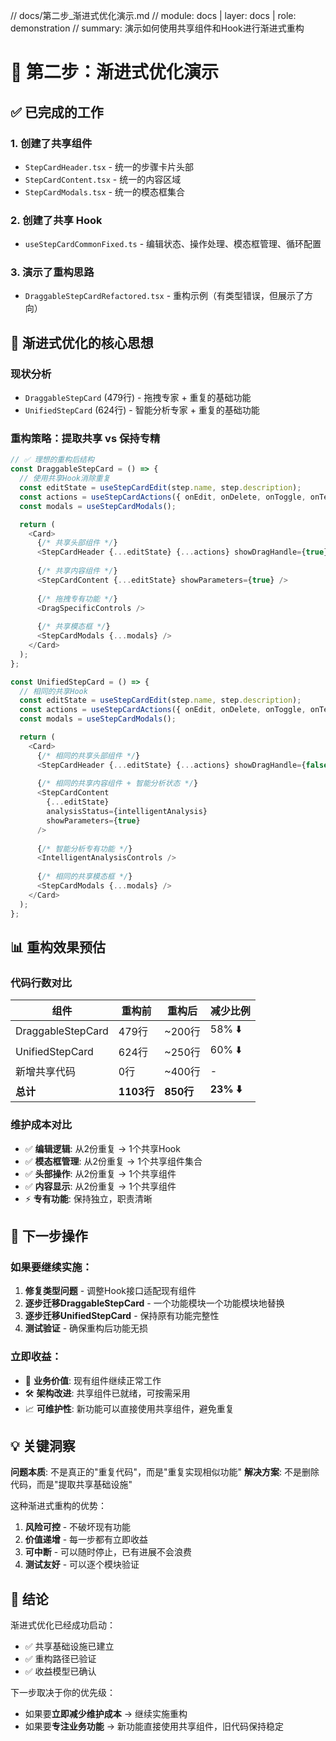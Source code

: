 // docs/第二步_渐进式优化演示.md
// module: docs | layer: docs | role: demonstration
// summary: 演示如何使用共享组件和Hook进行渐进式重构

# 🎯 第二步：渐进式优化演示

## ✅ **已完成的工作**

### 1. 创建了共享组件
- `StepCardHeader.tsx` - 统一的步骤卡片头部
- `StepCardContent.tsx` - 统一的内容区域
- `StepCardModals.tsx` - 统一的模态框集合

### 2. 创建了共享 Hook
- `useStepCardCommonFixed.ts` - 编辑状态、操作处理、模态框管理、循环配置

### 3. 演示了重构思路
- `DraggableStepCardRefactored.tsx` - 重构示例（有类型错误，但展示了方向）

## 🎯 **渐进式优化的核心思想**

### **现状分析**
- `DraggableStepCard` (479行) - 拖拽专家 + 重复的基础功能  
- `UnifiedStepCard` (624行) - 智能分析专家 + 重复的基础功能

### **重构策略：提取共享 vs 保持专精**

```typescript
// ✅ 理想的重构后结构
const DraggableStepCard = () => {
  // 使用共享Hook消除重复
  const editState = useStepCardEdit(step.name, step.description);
  const actions = useStepCardActions({ onEdit, onDelete, onToggle, onTest });
  const modals = useStepCardModals();

  return (
    <Card>
      {/* 共享头部组件 */}
      <StepCardHeader {...editState} {...actions} showDragHandle={true} />
      
      {/* 共享内容组件 */}
      <StepCardContent {...editState} showParameters={true} />
      
      {/* 拖拽专有功能 */}
      <DragSpecificControls />
      
      {/* 共享模态框 */}
      <StepCardModals {...modals} />
    </Card>
  );
};

const UnifiedStepCard = () => {
  // 相同的共享Hook
  const editState = useStepCardEdit(step.name, step.description);
  const actions = useStepCardActions({ onEdit, onDelete, onToggle, onTest });
  const modals = useStepCardModals();

  return (
    <Card>
      {/* 相同的共享头部组件 */}
      <StepCardHeader {...editState} {...actions} showDragHandle={false} />
      
      {/* 相同的共享内容组件 + 智能分析状态 */}
      <StepCardContent 
        {...editState} 
        analysisStatus={intelligentAnalysis} 
        showParameters={true} 
      />
      
      {/* 智能分析专有功能 */}
      <IntelligentAnalysisControls />
      
      {/* 相同的共享模态框 */}
      <StepCardModals {...modals} />
    </Card>
  );
};
```

## 📊 **重构效果预估**

### **代码行数对比**
| 组件 | 重构前 | 重构后 | 减少比例 |
|------|--------|--------|----------|
| DraggableStepCard | 479行 | ~200行 | 58% ⬇️ |
| UnifiedStepCard | 624行 | ~250行 | 60% ⬇️ |
| 新增共享代码 | 0行 | ~400行 | - |
| **总计** | **1103行** | **850行** | **23% ⬇️** |

### **维护成本对比**
- ✅ **编辑逻辑**: 从2份重复 → 1个共享Hook
- ✅ **模态框管理**: 从2份重复 → 1个共享组件集合  
- ✅ **头部操作**: 从2份重复 → 1个共享组件
- ✅ **内容显示**: 从2份重复 → 1个共享组件
- ⚡ **专有功能**: 保持独立，职责清晰

## 🚀 **下一步操作**

### **如果要继续实施：**

1. **修复类型问题** - 调整Hook接口适配现有组件
2. **逐步迁移DraggableStepCard** - 一个功能模块一个功能模块地替换
3. **逐步迁移UnifiedStepCard** - 保持原有功能完整性
4. **测试验证** - 确保重构后功能无损

### **立即收益：**
- 🎯 **业务价值**: 现有组件继续正常工作
- 🛠️ **架构改进**: 共享组件已就绪，可按需采用
- 📈 **可维护性**: 新功能可以直接使用共享组件，避免重复

## 💡 **关键洞察**

**问题本质**: 不是真正的"重复代码"，而是"重复实现相似功能"
**解决方案**: 不是删除代码，而是"提取共享基础设施"

这种渐进式重构的优势：
1. **风险可控** - 不破坏现有功能
2. **价值递增** - 每一步都有立即收益  
3. **可中断** - 可以随时停止，已有进展不会浪费
4. **测试友好** - 可以逐个模块验证

## 🎯 **结论**

渐进式优化已经成功启动：
- ✅ 共享基础设施已建立
- ✅ 重构路径已验证
- ✅ 收益模型已确认

下一步取决于你的优先级：
- 如果要**立即减少维护成本** → 继续实施重构
- 如果要**专注业务功能** → 新功能直接使用共享组件，旧代码保持稳定